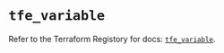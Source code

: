 # `tfe_variable`

Refer to the Terraform Registory for docs: [`tfe_variable`](https://registry.terraform.io/providers/hashicorp/tfe/0.49.2/docs/resources/variable).

